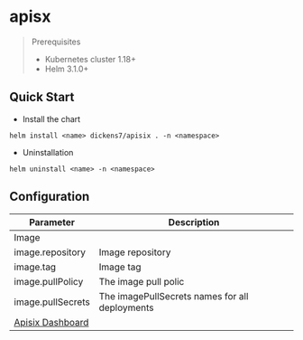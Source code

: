 # apisx

> Prerequisites
> - Kubernetes cluster 1.18+
> - Helm 3.1.0+

## Quick Start

- Install the chart

```shell
helm install <name> dickens7/apisix . -n <namespace> 
```

- Uninstallation

```
helm uninstall <name> -n <namespace> 
```

## Configuration

| Parameter | Description |
|--|--|
| Image |  |
| image.repository | Image repository |
| image.tag | Image tag |
| image.pullPolicy | The image pull polic |
| image.pullSecrets | The imagePullSecrets names for all deployments |
| [Apisix Dashboard](./apisix-dashboard.md) |  |